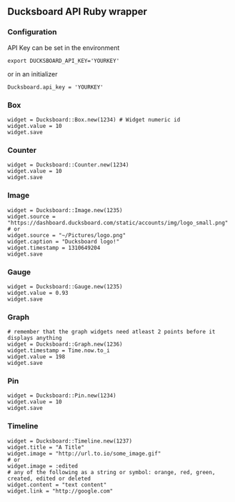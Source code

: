 ## Ducksboard API Ruby wrapper

### Configuration

API Key can be set in the environment

    export DUCKSBOARD_API_KEY='YOURKEY'

or in an initializer

    Ducksboard.api_key = 'YOURKEY'

### Box

    widget = Ducksboard::Box.new(1234) # Widget numeric id
    widget.value = 10
    widget.save

### Counter

    widget = Ducksboard::Counter.new(1234)
    widget.value = 10
    widget.save

### Image

    widget = Ducksboard::Image.new(1235)
    widget.source = "https://dashboard.ducksboard.com/static/accounts/img/logo_small.png"
    # or
    widget.source = "~/Pictures/logo.png"
    widget.caption = "Ducksboard logo!"
    widget.timestamp = 1310649204
    widget.save

### Gauge

    widget = Ducksboard::Gauge.new(1235)
    widget.value = 0.93
    widget.save

### Graph

    # remember that the graph widgets need atleast 2 points before it displays anything
    widget = Ducksboard::Graph.new(1236)
    widget.timestamp = Time.now.to_i
    widget.value = 198
    widget.save

### Pin

    widget = Ducksboard::Pin.new(1234)
    widget.value = 10
    widget.save

### Timeline

    widget = Ducksboard::Timeline.new(1237)
    widget.title = "A Title"
    widget.image = "http://url.to.io/some_image.gif"
    # or
    widget.image = :edited
    # any of the following as a string or symbol: orange, red, green, created, edited or deleted
    widget.content = "text content"
    widget.link = "http://google.com"
